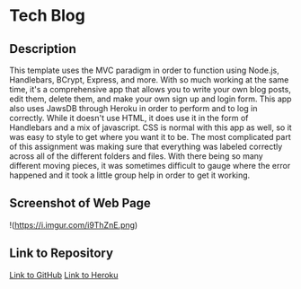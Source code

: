 # Tech Blog

## Description
This template uses the MVC paradigm in order to function using Node.js, Handlebars, BCrypt, Express, and more. With so much working at the same time, it's a comprehensive app that allows you to write your own blog posts, edit them, delete them, and make your own sign up and login form. This app also uses JawsDB through Heroku in order to perform and to log in correctly. While it doesn't use HTML, it does use it in the form of Handlebars and a mix of javascript. CSS is normal with this app as well, so it was easy to style to get where you want it to be. The most complicated part of this assignment was making sure that everything was labeled correctly across all of the different folders and files. With there being so many different moving pieces, it was sometimes difficult to gauge where the error happened and it took a little group help in order to get it working. 

## Screenshot of Web Page
!(https://i.imgur.com/i9ThZnE.png)

## Link to Repository
[Link to GitHub](https://github.com/tabathambell/blog-project/)
[Link to Heroku](https://tmb-tech-blog.herokuapp.com/)